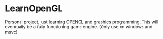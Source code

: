 # LearnOpenGL
Personal project, just learning OPENGL and graphics programming. This will eventually be a fully functioning game engine.
(Only use on windows and msvc) 
